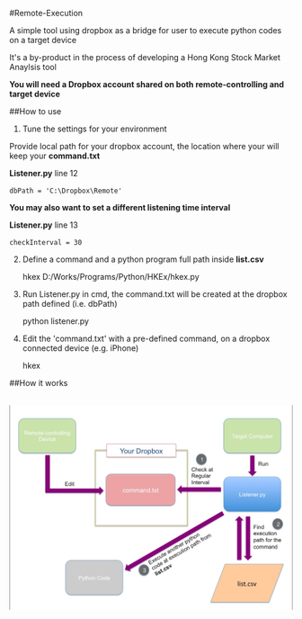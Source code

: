 #Remote-Execution

A simple tool using dropbox as a bridge for user to execute python codes on a target device

It's a by-product in the process of developing a Hong Kong Stock Market Anaylsis tool

**You will need a Dropbox account shared on both remote-controlling and target device**

##How to use

1)  Tune the settings for your environment

Provide local path for your dropbox account, the location where your will keep your **command.txt**

**Listener.py** line 12

    dbPath = 'C:\Dropbox\Remote'

**You may also want to set a different listening time interval**

**Listener.py** line 13

    checkInterval = 30

2)  Define a command and a python program full path inside **list.csv**

    hkex    D:/Works/Programs/Python/HKEx/hkex.py

3)  Run Listener.py in cmd, the command.txt will be created at the dropbox path defined (i.e. dbPath)

    python listener.py

4)  Edit the 'command.txt' with a pre-defined command, on a dropbox connected device (e.g. iPhone)

    hkex

##How it works

<br>
<img src="/workflow.jpg">
<br>

